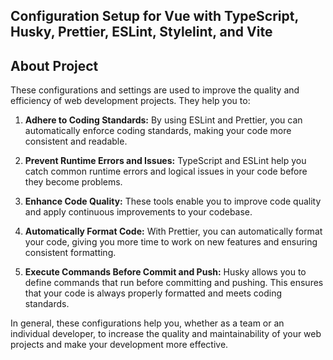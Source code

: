 ## Configuration Setup for Vue with TypeScript, Husky, Prettier, ESLint, Stylelint, and Vite

## About Project
These configurations and settings are used to improve the quality and efficiency of web development projects. They help you to:

1. **Adhere to Coding Standards:** By using ESLint and Prettier, you can automatically enforce coding standards, making your code more consistent and readable.

2. **Prevent Runtime Errors and Issues:** TypeScript and ESLint help you catch common runtime errors and logical issues in your code before they become problems.

3. **Enhance Code Quality:** These tools enable you to improve code quality and apply continuous improvements to your codebase.

4. **Automatically Format Code:** With Prettier, you can automatically format your code, giving you more time to work on new features and ensuring consistent formatting.

5. **Execute Commands Before Commit and Push:** Husky allows you to define commands that run before committing and pushing. This ensures that your code is always properly formatted and meets coding standards.

In general, these configurations help you, whether as a team or an individual developer, to increase the quality and maintainability of your web projects and make your development more effective.